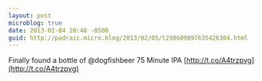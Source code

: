 ```yaml
---
layout: post
microblog: true
date: 2013-02-04 20:48 -0500
guid: http://padraic.micro.blog/2013/02/05/t298609097635426304.html
---
```

Finally found a bottle of @dogfishbeer 75 Minute IPA [http://t.co/A4trzpvg](http://t.co/A4trzpvg)
